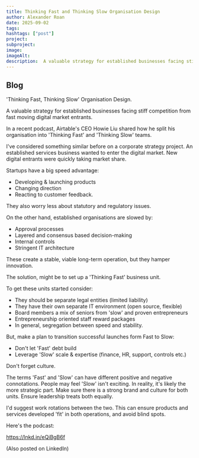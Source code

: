 ```yaml
---
title: Thinking Fast and Thinking Slow Organisation Design
author: Alexander Roan
date: 2025-09-02
tags: 
hashtags: ["post"]
project: 
subproject:
image: 
imageAlt:
description:  A valuable strategy for established businesses facing stiff competition from fast moving digital market entrants.
---
```

## Blog

'Thinking Fast, Thinking Slow' Organisation Design.

A valuable strategy for established businesses facing stiff competition from fast moving digital market entrants.

In a recent podcast, Airtable's CEO Howie Liu shared how he split his organisation into 'Thinking Fast' and 'Thinking Slow' teams.

I've considered something similar before on a corporate strategy project. An established services business wanted to enter the digital market. New digital entrants were quickly taking market share.

Startups have a big speed advantage:

- Developing & launching products
- Changing direction
- Reacting to customer feedback.

They also worry less about statutory and regulatory issues.

On the other hand, established organisations are slowed by:

- Approval processes
- Layered and consensus based decision-making
- Internal controls
- Stringent IT architecture

These create a stable, viable long-term operation, but they hamper innovation.

The solution, might be to set up a 'Thinking Fast' business unit.

To get these units started consider:

- They should be separate legal entities (limited liability)
- They have their own separate IT environment (open source, flexible) 
- Board members a mix of seniors from 'slow' and proven entrepreneurs
- Entrepreneurship oriented staff reward packages
- In general, segregation between speed and stability.

But, make a plan to transition successful launches form Fast to Slow:

- Don't let 'Fast' debt build
- Leverage 'Slow' scale & expertise (finance, HR, support, controls etc.) 

Don't forget culture.

The terms 'Fast' and 'Slow' can have different positive and negative connotations. People may feel 'Slow' isn't exciting. In reality, it's likely the more strategic part. Make sure there is a strong brand and culture for both units. Ensure leadership treats both equally.

I'd suggest work rotations between the two. This can ensure products and services developed 'fit' in both operations, and avoid blind spots.

Here's the podcast:

https://lnkd.in/eQiBgB6f

(Also posted on LinkedIn)
